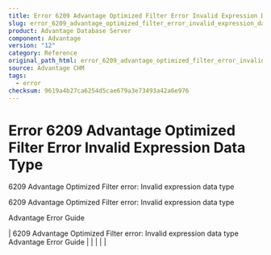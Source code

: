 ```yaml
---
title: Error 6209 Advantage Optimized Filter Error Invalid Expression Data Type
slug: error_6209_advantage_optimized_filter_error_invalid_expression_data_type
product: Advantage Database Server
component: Advantage
version: "12"
category: Reference
original_path_html: error_6209_advantage_optimized_filter_error_invalid_expression_data_type.htm
source: Advantage CHM
tags:
  - error
checksum: 9619a4b27ca6254d5cae679a3e73493a42a6e976
---
```


# Error 6209 Advantage Optimized Filter Error Invalid Expression Data Type

6209 Advantage Optimized Filter error: Invalid expression data type

6209 Advantage Optimized Filter error: Invalid expression data type

Advantage Error Guide

| 6209 Advantage Optimized Filter error: Invalid expression data type  Advantage Error Guide |  |  |  |  |
